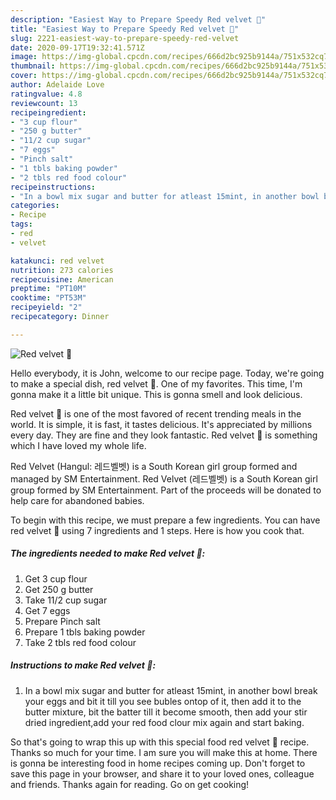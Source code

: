 ```yaml
---
description: "Easiest Way to Prepare Speedy Red velvet 🎂"
title: "Easiest Way to Prepare Speedy Red velvet 🎂"
slug: 2221-easiest-way-to-prepare-speedy-red-velvet
date: 2020-09-17T19:32:41.571Z
image: https://img-global.cpcdn.com/recipes/666d2bc925b9144a/751x532cq70/red-velvet-🎂-recipe-main-photo.jpg
thumbnail: https://img-global.cpcdn.com/recipes/666d2bc925b9144a/751x532cq70/red-velvet-🎂-recipe-main-photo.jpg
cover: https://img-global.cpcdn.com/recipes/666d2bc925b9144a/751x532cq70/red-velvet-🎂-recipe-main-photo.jpg
author: Adelaide Love
ratingvalue: 4.8
reviewcount: 13
recipeingredient:
- "3 cup flour"
- "250 g butter"
- "11/2 cup sugar"
- "7 eggs"
- "Pinch salt"
- "1 tbls baking powder"
- "2 tbls red food colour"
recipeinstructions:
- "In a bowl mix sugar and butter for atleast 15mint, in another bowl break your eggs and bit it till you see bubles ontop of it, then add it to the butter mixture, bit the batter till it become smooth, then add your stir dried ingredient,add your red food clour mix again and start baking."
categories:
- Recipe
tags:
- red
- velvet

katakunci: red velvet 
nutrition: 273 calories
recipecuisine: American
preptime: "PT10M"
cooktime: "PT53M"
recipeyield: "2"
recipecategory: Dinner

---
```



![Red velvet 🎂](https://img-global.cpcdn.com/recipes/666d2bc925b9144a/751x532cq70/red-velvet-🎂-recipe-main-photo.jpg)

Hello everybody, it is John, welcome to our recipe page. Today, we're going to make a special dish, red velvet 🎂. One of my favorites. This time, I'm gonna make it a little bit unique. This is gonna smell and look delicious.

Red velvet 🎂 is one of the most favored of recent trending meals in the world. It is simple, it is fast, it tastes delicious. It's appreciated by millions every day. They are fine and they look fantastic. Red velvet 🎂 is something which I have loved my whole life.

Red Velvet (Hangul: 레드벨벳) is a South Korean girl group formed and managed by SM Entertainment. Red Velvet (레드벨벳) is a South Korean girl group formed by SM Entertainment. Part of the proceeds will be donated to help care for abandoned babies.


To begin with this recipe, we must prepare a few ingredients. You can have red velvet 🎂 using 7 ingredients and 1 steps. Here is how you cook that.

<!--inarticleads1-->

##### The ingredients needed to make Red velvet 🎂:

1. Get 3 cup flour
1. Get 250 g butter
1. Take 11/2 cup sugar
1. Get 7 eggs
1. Prepare Pinch salt
1. Prepare 1 tbls baking powder
1. Take 2 tbls red food colour




<!--inarticleads2-->

##### Instructions to make Red velvet 🎂:

1. In a bowl mix sugar and butter for atleast 15mint, in another bowl break your eggs and bit it till you see bubles ontop of it, then add it to the butter mixture, bit the batter till it become smooth, then add your stir dried ingredient,add your red food clour mix again and start baking.




So that's going to wrap this up with this special food red velvet 🎂 recipe. Thanks so much for your time. I am sure you will make this at home. There is gonna be interesting food in home recipes coming up. Don't forget to save this page in your browser, and share it to your loved ones, colleague and friends. Thanks again for reading. Go on get cooking!

